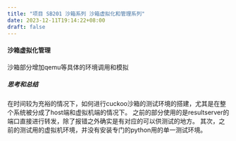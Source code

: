 ```yaml
---
title: "项目 SB201 沙箱系列 沙箱虚拟化和管理系列"
date: 2023-12-11T19:14:22+08:00
draft: false
---
```


#### 沙箱虚拟化管理

沙箱部分增加qemu等具体的环境调用和模拟

##### 思考和总结
在时间较为充裕的情况下，如何进行cuckoo沙箱的测试环境的搭建，尤其是在整个系统被分成了host端和虚拟机端的情况下。
之前的部分使用的是resultserver的端口直接进行转发，除了报错之外确实是有对应的可以供测试的地方。
其次，之前的测试用的虚拟机环境，并没有安装专门的python用的单一测试环境。


